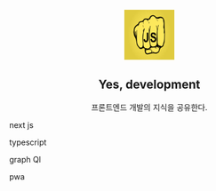 <p align="center">
	<img alt="Yes development" src="public/images/icon-512.png" width="90">
	<h2 align="center">Yes, development</h2>
</p>

<p align="center">프론트엔드 개발의 지식을 공유한다.</p>

next js

typescript

graph Ql

pwa
